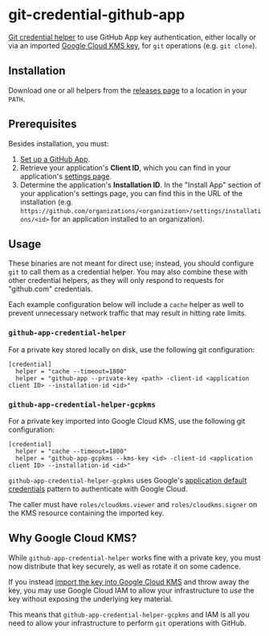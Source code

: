 # git-credential-github-app

[Git credential helper](https://git-scm.com/docs/gitcredentials) to use GitHub App key authentication, either locally or via an imported [Google Cloud KMS key](https://cloud.google.com/kms/docs/key-management-service), for `git` operations (e.g. `git clone`).

## Installation

Download one or all helpers from the [releases page](https://github.com/ericnorris/git-credential-github-app/releases) to a location in your `PATH`.

## Prerequisites

Besides installation, you must:

1. [Set up a GitHub App](https://docs.github.com/en/apps/creating-github-apps/registering-a-github-app/registering-a-github-app).
2. Retrieve your application's **Client ID**, which you can find in your application's [settings page](https://docs.github.com/en/apps/maintaining-github-apps/modifying-a-github-app-registration#navigating-to-your-github-app-settings).
3. Determine the application's **Installation ID**. In the "Install App" section of your application's settings page, you can find this in the URL of the installation (e.g. `https://github.com/organizations/<organization>/settings/installations/<id>` for an application installed to an organization).

## Usage

These binaries are not meant for direct use; instead, you should configure `git` to call them as a credential helper. You may also combine these with other credential helpers, as they will only respond to requests for "github.com" credentials.

Each example configuration below will include a `cache` helper as well to prevent unnecessary network traffic that may result in hitting rate limits.

### `github-app-credential-helper`

For a private key stored locally on disk, use the following git configuration:

```
[credential]
  helper = "cache --timeout=1800"
  helper = "github-app --private-key <path> -client-id <application client ID> --installation-id <id>"
```

### `github-app-credential-helper-gcpkms`

For a private key imported into Google Cloud KMS, use the following git configuration:

```
[credential]
  helper = "cache --timeout=1800"
  helper = "github-app-gcpkms --kms-key <id> -client-id <application client ID> --installation-id <id>"
```

`github-app-credential-helper-gcpkms` uses Google's [application default credentials](https://cloud.google.com/docs/authentication/application-default-credentials) pattern to authenticate with Google Cloud.

The caller must have `roles/cloudkms.viewer` and `roles/cloudkms.signer` on the KMS resource containing the imported key.

## Why Google Cloud KMS?

While `github-app-credential-helper` works fine with a private key, you must now distribute that key securely, as well as rotate it on some cadence.

If you instead [import the key into Google Cloud KMS](https://cloud.google.com/kms/docs/key-import) and throw away the key, you may use Google Cloud IAM to allow your infrastructure to _use_ the key without exposing the underlying key material.

This means that `github-app-credential-helper-gcpkms` and IAM is all you need to allow your infrastructure to perform `git` operations with GitHub.

